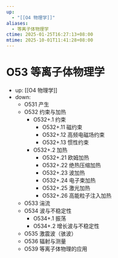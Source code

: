 ```yaml
---
up:
  - "[[O4 物理学]]"
aliases:
  - 等离子体物理学
ctime: 2025-01-25T16:27:13+08:00
mtime: 2025-10-01T11:41:28+08:00
---
```


# O53 等离子体物理学

- up: [[O4 物理学]]
- down:	
	- O531 产生
	- O532 约束与加热
		- O532+.1 约束
			- O532+.11 磁约束
			- O532+.12 高频电磁场约束
			- O532+.13 惯性约束
		- O532+.2 加热
			- O532+.21 欧姆加热
			- O532+.22 绝热压缩加热
			- O532+.23 波加热
			- O532+.24 电子束加热
			- O532+.25 激光加热
			- O532+.26 高能粒子注入加热
	- O533 湍流
	- O534 波与不稳定性
		- O534+.1 振荡
		- O534+.2 增长波与不稳定性
	- O535 激震波（骇波）
	- O536 辐射与测量
	- O539 等离子体物理的应用
	
